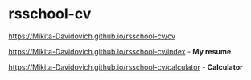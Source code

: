 # rsschool-cv
https://Mikita-Davidovich.github.io/rsschool-cv/cv

https://Mikita-Davidovich.github.io/rsschool-cv/index -  **My resume**

https://Mikita-Davidovich.github.io/rsschool-cv/calculator - **Calculator**
